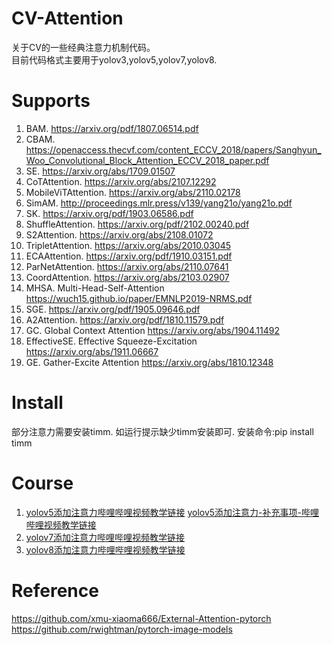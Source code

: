 # CV-Attention
关于CV的一些经典注意力机制代码。  
目前代码格式主要用于yolov3,yolov5,yolov7,yolov8.

# Supports
1. BAM. https://arxiv.org/pdf/1807.06514.pdf
2. CBAM. https://openaccess.thecvf.com/content_ECCV_2018/papers/Sanghyun_Woo_Convolutional_Block_Attention_ECCV_2018_paper.pdf
3. SE. https://arxiv.org/abs/1709.01507
4. CoTAttention. https://arxiv.org/abs/2107.12292
5. MobileViTAttention. https://arxiv.org/abs/2110.02178
6. SimAM. http://proceedings.mlr.press/v139/yang21o/yang21o.pdf
7. SK. https://arxiv.org/pdf/1903.06586.pdf
8. ShuffleAttention. https://arxiv.org/pdf/2102.00240.pdf
9. S2Attention. https://arxiv.org/abs/2108.01072
10. TripletAttention. https://arxiv.org/abs/2010.03045
11. ECAAttention. https://arxiv.org/pdf/1910.03151.pdf
12. ParNetAttention. https://arxiv.org/abs/2110.07641
13. CoordAttention. https://arxiv.org/abs/2103.02907
14. MHSA. Multi-Head-Self-Attention https://wuch15.github.io/paper/EMNLP2019-NRMS.pdf
15. SGE. https://arxiv.org/pdf/1905.09646.pdf
16. A2Attention. https://arxiv.org/pdf/1810.11579.pdf
17. GC. Global Context Attention https://arxiv.org/abs/1904.11492
18. EffectiveSE. Effective Squeeze-Excitation https://arxiv.org/abs/1911.06667
19. GE. Gather-Excite Attention https://arxiv.org/abs/1810.12348

# Install
部分注意力需要安装timm. 如运行提示缺少timm安装即可. 安装命令:pip install timm

# Course
1. [yolov5添加注意力哔哩哔哩视频教学链接](https://www.bilibili.com/video/BV1s84y1775U) [yolov5添加注意力-补充事项-哔哩哔哩视频教学链接](https://www.bilibili.com/video/BV1hG4y1M71X)
2. [yolov7添加注意力哔哩哔哩视频教学链接](https://www.bilibili.com/video/BV1pd4y1H7BK)
3. [yolov8添加注意力哔哩哔哩视频教学链接](https://www.bilibili.com/video/BV1dv4y167rF)

# Reference
https://github.com/xmu-xiaoma666/External-Attention-pytorch
https://github.com/rwightman/pytorch-image-models